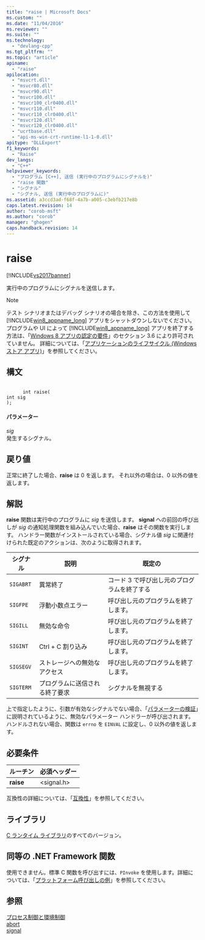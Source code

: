 ```yaml
---
title: "raise | Microsoft Docs"
ms.custom: ""
ms.date: "11/04/2016"
ms.reviewer: ""
ms.suite: ""
ms.technology: 
  - "devlang-cpp"
ms.tgt_pltfrm: ""
ms.topic: "article"
apiname: 
  - "raise"
apilocation: 
  - "msvcrt.dll"
  - "msvcr80.dll"
  - "msvcr90.dll"
  - "msvcr100.dll"
  - "msvcr100_clr0400.dll"
  - "msvcr110.dll"
  - "msvcr110_clr0400.dll"
  - "msvcr120.dll"
  - "msvcr120_clr0400.dll"
  - "ucrtbase.dll"
  - "api-ms-win-crt-runtime-l1-1-0.dll"
apitype: "DLLExport"
f1_keywords: 
  - "Raise"
dev_langs: 
  - "C++"
helpviewer_keywords: 
  - "プログラム [C++], 送信 (実行中のプログラムにシグナルを)"
  - "raise 関数"
  - "シグナル"
  - "シグナル, 送信 (実行中のプログラムに)"
ms.assetid: a3ccd3ad-f68f-4a7b-a005-c3ebfb217e8b
caps.latest.revision: 14
author: "corob-msft"
ms.author: "corob"
manager: "ghogen"
caps.handback.revision: 14
---
```

# raise
[!INCLUDE[vs2017banner](../../assembler/inline/includes/vs2017banner.md)]

実行中のプログラムにシグナルを送信します。  
  
> [!NOTE]
>  テスト シナリオまたはデバッグ シナリオの場合を除き、この方法を使用して [!INCLUDE[win8_appname_long](../../build/includes/win8_appname_long_md.md)] アプリをシャットダウンしないでください。  プログラムや UI によって [!INCLUDE[win8_appname_long](../../build/includes/win8_appname_long_md.md)] アプリを終了する方法は、「[Windows 8 アプリの認定の要件](http://go.microsoft.com/fwlink/?LinkId=262889)」のセクション 3.6 により許可されていません。  詳細については、「[アプリケーションのライフサイクル \(Windows ストア アプリ\)](http://go.microsoft.com/fwlink/?LinkId=262853)」を参照してください。  
  
## 構文  
  
```  
  
      int raise(  
int sig   
);  
```  
  
#### パラメーター  
 *sig*  
 発生するシグナル。  
  
## 戻り値  
 正常に終了した場合、**raise** は 0 を返します。  それ以外の場合は、0 以外の値を返します。  
  
## 解説  
 **raise** 関数は実行中のプログラムに *sig* を送信します。  **signal** への前回の呼び出しが *sig* の通知処理関数を組み込んでいた場合、**raise** はその関数を実行します。  ハンドラー関数がインストールされている場合、シグナル値 *sig* に関連付けられた既定のアクションは、次のように取得されます。  
  
|シグナル|説明|既定の|  
|----------|--------|---------|  
|`SIGABRT`|異常終了|コード 3 で呼び出し元のプログラムを終了する|  
|`SIGFPE`|浮動小数点エラー|呼び出し元のプログラムを終了します。|  
|`SIGILL`|無効な命令|呼び出し元のプログラムを終了します。|  
|`SIGINT`|Ctrl \+ C 割り込み|呼び出し元のプログラムを終了します。|  
|`SIGSEGV`|ストレージへの無効なアクセス|呼び出し元のプログラムを終了します。|  
|`SIGTERM`|プログラムに送信される終了要求|シグナルを無視する|  
  
 上で指定したように、引数が有効なシグナルでない場合、「[パラメーターの検証](../../c-runtime-library/parameter-validation.md)」に説明されているように、無効なパラメーター ハンドラーが呼び出されます。  ハンドルされない場合、関数は `errno` を `EINVAL` に設定し、0 以外の値を返します。  
  
## 必要条件  
  
|ルーチン|必須ヘッダー|  
|----------|------------|  
|**raise**|\<signal.h\>|  
  
 互換性の詳細については、「[互換性](../../c-runtime-library/compatibility.md)」を参照してください。  
  
## ライブラリ  
 [C ランタイム ライブラリ](../../c-runtime-library/crt-library-features.md)のすべてのバージョン。  
  
## 同等の .NET Framework 関数  
 使用できません。標準 C 関数を呼び出すには、`PInvoke` を使用します。詳細については、「[プラットフォーム呼び出しの例](../Topic/Platform%20Invoke%20Examples.md)」を参照してください。  
  
## 参照  
 [プロセス制御と環境制御](../../c-runtime-library/process-and-environment-control.md)   
 [abort](../../c-runtime-library/reference/abort.md)   
 [signal](../../c-runtime-library/reference/signal.md)